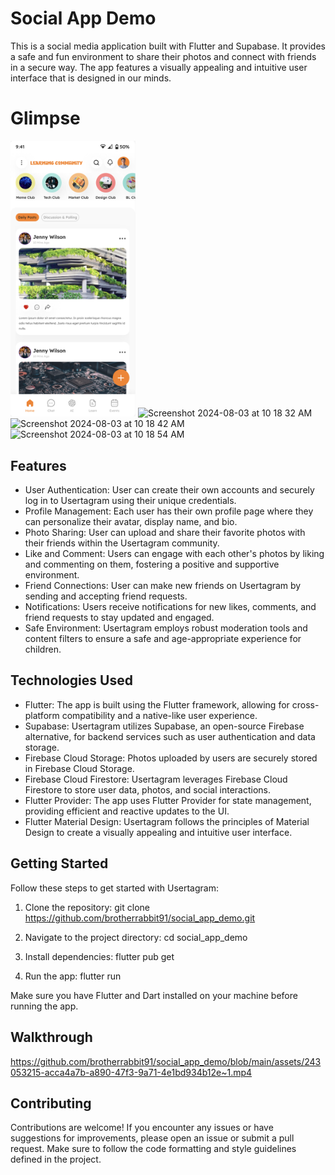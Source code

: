 # Social App Demo

This is a social media application built with Flutter and Supabase. It provides a safe and fun environment to share their photos and connect with friends in a secure way. The app features a visually appealing and intuitive user interface that is designed in our minds.

# Glimpse
<img width="200" alt="Screenshot 2024-08-03 at 10 18 00 AM" src="https://github.com/brotherrabbit91/social_app_demo/blob/main/assets/dc94d6a1-f036-432a-be92-6cca99e431a1.png">
<img width="200" alt="Screenshot 2024-08-03 at 10 18 32 AM" src="https://github.com/brotherrabbit91/social_app_demo/blob/main/assets/99b04d0f-f91c-455f-9b14-ede492ba0e1f">
<img width="200" alt="Screenshot 2024-08-03 at 10 18 42 AM" src="https://github.com/brotherrabbit91/social_app_demo/blob/main/assets/b69c16d1-5c4f-4ddd-9d40-ea5ac7a28981">
<img width="200" alt="Screenshot 2024-08-03 at 10 18 54 AM" src="https://github.com/brotherrabbit91/social_app_demo/blob/main/assets/8da36b7e-0a71-40db-8624-488bd6ad65a8">

## Features

- User Authentication: User can create their own accounts and securely log in to Usertagram using their unique credentials.
- Profile Management: Each user has their own profile page where they can personalize their avatar, display name, and bio.
- Photo Sharing: User can upload and share their favorite photos with their friends within the Usertagram community.
- Like and Comment: Users can engage with each other's photos by liking and commenting on them, fostering a positive and supportive environment.
- Friend Connections: User can make new friends on Usertagram by sending and accepting friend requests.
- Notifications: Users receive notifications for new likes, comments, and friend requests to stay updated and engaged.
- Safe Environment: Usertagram employs robust moderation tools and content filters to ensure a safe and age-appropriate experience for children.

## Technologies Used

- Flutter: The app is built using the Flutter framework, allowing for cross-platform compatibility and a native-like user experience.
- Supabase: Usertagram utilizes Supabase, an open-source Firebase alternative, for backend services such as user authentication and data storage.
- Firebase Cloud Storage: Photos uploaded by users are securely stored in Firebase Cloud Storage.
- Firebase Cloud Firestore: Usertagram leverages Firebase Cloud Firestore to store user data, photos, and social interactions.
- Flutter Provider: The app uses Flutter Provider for state management, providing efficient and reactive updates to the UI.
- Flutter Material Design: Usertagram follows the principles of Material Design to create a visually appealing and intuitive user interface.

## Getting Started

Follow these steps to get started with Usertagram:

1. Clone the repository:
git clone https://github.com/brotherrabbit91/social_app_demo.git

2. Navigate to the project directory:
cd social_app_demo

3. Install dependencies:
flutter pub get

4. Run the app:
flutter run


Make sure you have Flutter and Dart installed on your machine before running the app.

## Walkthrough
https://github.com/brotherrabbit91/social_app_demo/blob/main/assets/243053215-acca4a7b-a890-47f3-9a71-4e1bd934b12e~1.mp4

## Contributing

Contributions are welcome! If you encounter any issues or have suggestions for improvements, please open an issue or submit a pull request. Make sure to follow the code formatting and style guidelines defined in the project.

